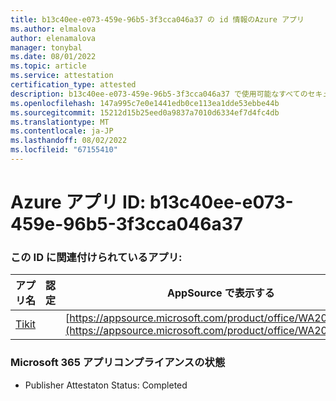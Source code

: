 ```yaml
---
title: b13c40ee-e073-459e-96b5-3f3cca046a37 の id 情報のAzure アプリ
ms.author: elmalova
author: elenamalova
manager: tonybal
ms.date: 08/01/2022
ms.topic: article
ms.service: attestation
certification_type: attested
description: b13c40ee-e073-459e-96b5-3f3cca046a37 で使用可能なすべてのセキュリティとコンプライアンス情報。
ms.openlocfilehash: 147a995c7e0e1441edb0ce113ea1dde53ebbe44b
ms.sourcegitcommit: 15212d15b25eed0a9837a7010d6334ef7d4fc4db
ms.translationtype: MT
ms.contentlocale: ja-JP
ms.lasthandoff: 08/02/2022
ms.locfileid: "67155410"
---
```

# <a name="azure-app-id-b13c40ee-e073-459e-96b5-3f3cca046a37"></a>Azure アプリ ID: b13c40ee-e073-459e-96b5-3f3cca046a37


### <a name="apps-associated-with-this-id"></a>この ID に関連付けられているアプリ:
| **アプリ名** | **認定** | **AppSource で表示する** |
|--------------|---------------|-----------------------|
| [Tikit](../forward/WA200002602.md) |  | [https://appsource.microsoft.com/product/office/WA200002602](https://appsource.microsoft.com/product/office/WA200002602) |

### <a name="microsoft-365-app-compliance-status"></a>Microsoft 365 アプリコンプライアンスの状態
- Publisher Attestaton Status: Completed

